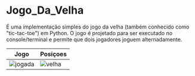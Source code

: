 # Jogo_Da_Velha
É uma implementação simples do jogo da velha (também conhecido como "tic-tac-toe") em Python. O jogo é projetado para ser executado no console/terminal e permite que dois jogadores joguem alternadamente.

| Jogo | Posiçoes |
| ------ | ----- |
| ![jogada](https://github.com/nojirilucas/Jogo_Da_Velha/assets/103136574/59d90be5-4629-4f15-9a29-59c69ca88c7c) | ![velha](https://github.com/nojirilucas/Jogo_Da_Velha/assets/103136574/3a26d38e-681b-4504-be7c-2e61c9b7ba67) |
